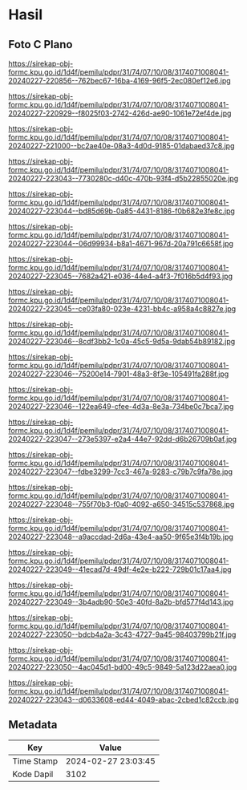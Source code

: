 # Hasil

## Foto C Plano

https://sirekap-obj-formc.kpu.go.id/1d4f/pemilu/pdpr/31/74/07/10/08/3174071008041-20240227-220856--762bec67-16ba-4169-96f5-2ec080ef12e6.jpg

https://sirekap-obj-formc.kpu.go.id/1d4f/pemilu/pdpr/31/74/07/10/08/3174071008041-20240227-220929--f8025f03-2742-426d-ae90-1061e72ef4de.jpg

https://sirekap-obj-formc.kpu.go.id/1d4f/pemilu/pdpr/31/74/07/10/08/3174071008041-20240227-221000--bc2ae40e-08a3-4d0d-9185-01dabaed37c8.jpg

https://sirekap-obj-formc.kpu.go.id/1d4f/pemilu/pdpr/31/74/07/10/08/3174071008041-20240227-223043--7730280c-d40c-470b-93f4-d5b22855020e.jpg

https://sirekap-obj-formc.kpu.go.id/1d4f/pemilu/pdpr/31/74/07/10/08/3174071008041-20240227-223044--bd85d69b-0a85-4431-8186-f0b682e3fe8c.jpg

https://sirekap-obj-formc.kpu.go.id/1d4f/pemilu/pdpr/31/74/07/10/08/3174071008041-20240227-223044--06d99934-b8a1-4671-967d-20a791c6658f.jpg

https://sirekap-obj-formc.kpu.go.id/1d4f/pemilu/pdpr/31/74/07/10/08/3174071008041-20240227-223045--7682a421-e036-44e4-a4f3-7f016b5d4f93.jpg

https://sirekap-obj-formc.kpu.go.id/1d4f/pemilu/pdpr/31/74/07/10/08/3174071008041-20240227-223045--ce03fa80-023e-4231-bb4c-a958a4c8827e.jpg

https://sirekap-obj-formc.kpu.go.id/1d4f/pemilu/pdpr/31/74/07/10/08/3174071008041-20240227-223046--8cdf3bb2-1c0a-45c5-9d5a-9dab54b89182.jpg

https://sirekap-obj-formc.kpu.go.id/1d4f/pemilu/pdpr/31/74/07/10/08/3174071008041-20240227-223046--75200e14-7901-48a3-8f3e-105491fa288f.jpg

https://sirekap-obj-formc.kpu.go.id/1d4f/pemilu/pdpr/31/74/07/10/08/3174071008041-20240227-223046--122ea649-cfee-4d3a-8e3a-734be0c7bca7.jpg

https://sirekap-obj-formc.kpu.go.id/1d4f/pemilu/pdpr/31/74/07/10/08/3174071008041-20240227-223047--273e5397-e2a4-44e7-92dd-d6b26709b0af.jpg

https://sirekap-obj-formc.kpu.go.id/1d4f/pemilu/pdpr/31/74/07/10/08/3174071008041-20240227-223047--fdbe3299-7cc3-467a-9283-c79b7c9fa78e.jpg

https://sirekap-obj-formc.kpu.go.id/1d4f/pemilu/pdpr/31/74/07/10/08/3174071008041-20240227-223048--755f70b3-f0a0-4092-a650-34515c537868.jpg

https://sirekap-obj-formc.kpu.go.id/1d4f/pemilu/pdpr/31/74/07/10/08/3174071008041-20240227-223048--a9accdad-2d6a-43e4-aa50-9f65e3f4b19b.jpg

https://sirekap-obj-formc.kpu.go.id/1d4f/pemilu/pdpr/31/74/07/10/08/3174071008041-20240227-223049--41ecad7d-49df-4e2e-b222-729b01c17aa4.jpg

https://sirekap-obj-formc.kpu.go.id/1d4f/pemilu/pdpr/31/74/07/10/08/3174071008041-20240227-223049--3b4adb90-50e3-40fd-8a2b-bfd577f4d143.jpg

https://sirekap-obj-formc.kpu.go.id/1d4f/pemilu/pdpr/31/74/07/10/08/3174071008041-20240227-223050--bdcb4a2a-3c43-4727-9a45-98403799b21f.jpg

https://sirekap-obj-formc.kpu.go.id/1d4f/pemilu/pdpr/31/74/07/10/08/3174071008041-20240227-223050--4ac045d1-bd00-49c5-9849-5a123d22aea0.jpg

https://sirekap-obj-formc.kpu.go.id/1d4f/pemilu/pdpr/31/74/07/10/08/3174071008041-20240227-223043--d0633608-ed44-4049-abac-2cbed1c82ccb.jpg


## Metadata

| Key        | Value               |
| ---------- | ------------------- |
| Time Stamp | 2024-02-27 23:03:45 |
| Kode Dapil | 3102                |



